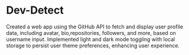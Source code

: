 # Dev-Detect
Created a web app using the GitHub API to fetch and display user profile data, including avatar, bio,repositories, followers, and more, based on username input.
Implemented light and dark mode toggling with local storage to persist user theme preferences, enhancing user experience.
